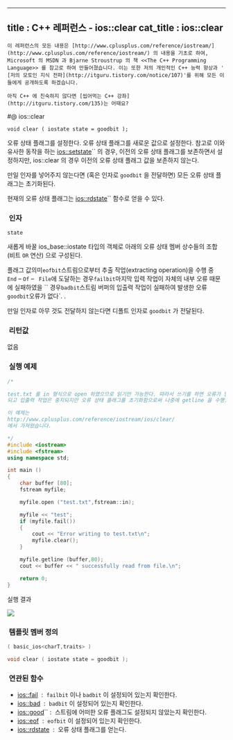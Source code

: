----------------
title : C++ 레퍼런스 - ios::clear
cat_title :  ios::clear
--------------



```warning
이 레퍼런스의 모든 내용은 [http://www.cplusplus.com/reference/iostream/](http://www.cplusplus.com/reference/iostream/) 의 내용을 기초로 하여, Microsoft 의 MSDN 과 Bjarne Stroustrup 의 책 <<The C++ Programming Language>> 를 참고로 하여 만들어졌습니다. 이는 또한 저의 개인적인 C++ 능력 향상과 ' [저의 모토인 지식 전파](http://itguru.tistory.com/notice/107)'를 위해 모든 이들에게 공개하도록 하겠습니다.
```

```info
아직 C++ 에 친숙하지 않다면 [씹어먹는 C++ 강좌](http://itguru.tistory.com/135)는 어때요?
```

#@ ios::clear

```info
void clear ( iostate state = goodbit );
```


오류 상태 플래그를 설정한다.
오류 상태 플래그를 새로운 값으로 설정한다. 참고로 이와 유사한 동작을 하는 [ios::setstate](http://itguru.tistory.com/179)`` 의 경우, 이전의 오류 상태 플래그를 보존하면서 설정하지만, ios::clear 의 경우 이전의 오류 상태 플래그 값을 보존하지 않는다.

만일 인자를 넣어주지 않는다면 (혹은 인자로 `goodbit` 을 전달하면) 모든 오류 상태 플래그는 초기화된다.

현재의 오류 상태 플래그는 [ios::rdstate](http://itguru.tistory.com/171)`` 함수로 얻을 수 있다.



###  인자





`state`

새롭게 바꿀 ios_base::iostate 타입의 객체로 아래의 오류 상태 멤버 상수들의 조합 (비트 `OR` 연산) 으로 구성된다.



플래그 값의미`eofbit`스트림으로부터 추출 작업(extracting operation)을 수행 중` End` – `Of` – ` File`에 도달하는 경우`failbit`마지막 입력 작업이 자체의 내부 오류 때문에 실패하였을 `` 경우`badbit`스트림 버퍼의 입출력 작업이 실패하여 발생한 오류`goodbit`오류가 없다`. .

만일 인자로 아무 것도 전달하지 않는다면 디폴트 인자로 `goodbit` 가 전달된다.




###  리턴값



없음



###  실행 예제




```cpp
/*

test.txt 를 in 형식으로 open 하였으므로 읽기만 가능한다. 따라서 쓰기를 하면 오류가 발생하므로 myfile.fail() 이 true 가
되고 입출력 작업은 중지되지만 오류 상태 플래그를 초기화함으로써 나중에 getline 을 수행할 수 있게 된다.

이 예제는
http://www.cplusplus.com/reference/iostream/ios/clear/
에서 가져왔습니다.

*/
#include <iostream>
#include <fstream>
using namespace std;

int main ()
{
    char buffer [80];
    fstream myfile;

    myfile.open ("test.txt",fstream::in);

    myfile << "test";
    if (myfile.fail())
    {
        cout << "Error writing to test.txt\n";
        myfile.clear();
    }

    myfile.getline (buffer,80);
    cout << buffer << " successfully read from file.\n";

    return 0;
}
```


실행 결과


![](http://img1.daumcdn.net/thumb/R1920x0/?fname=http%3A%2F%2Fcfile22.uf.tistory.com%2Fimage%2F182B374B4F6E75AF1F5F53)




###  템플릿 멤버 정의





```cpp
( basic_ios<charT,traits> )

void clear ( iostate state = goodbit );
```




###  연관된 함수

*  [ios::fail](http://itguru.tistory.com/165)  :  `failbit` 이나 `badbit` 이 설정되어 있는지 확인한다.
*  [ios::bad](http://itguru.tistory.com/166)  :  `badbit` 이 설정되어 있는지 확인한다.
*  [ios::good](http://itguru.tistory.com/164)`` :  스트림에 어떠한 오류 플래그도 설정되지 않았는지 확인한다.
*  [ios::eof](http://itguru.tistory.com/167)  :  `eofbit` 이 설정되어 있는지 확인한다.
*  [ios::rdstate](http://itguru.tistory.com/171)  :  오류 상태 플래그를 얻는다.
